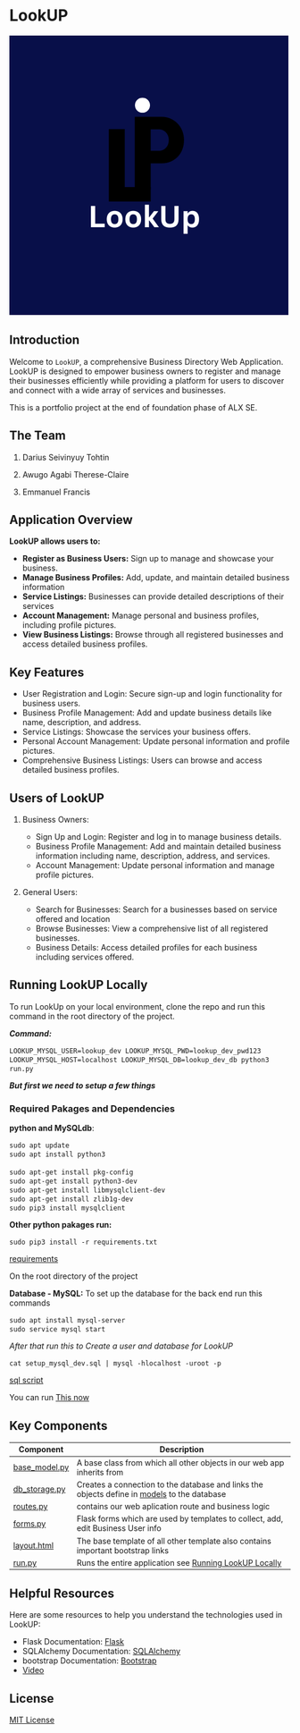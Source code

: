 # LookUP
![Logo](https://raw.githubusercontent.com/drac-pro/LookUp/main/dynamic/static/images/L.png)

## Introduction

Welcome to `LookUP`, a comprehensive Business Directory Web Application. LookUP is designed to empower business owners to register and manage their businesses efficiently while providing a platform for users to discover and connect with a wide array of services and businesses.

This is a portfolio project at the end of foundation phase of ALX SE.

## The Team

1. Darius Seivinyuy Tohtin

2. Awugo Agabi Therese-Claire

3. Emmanuel Francis

## Application Overview

**LookUP allows users to:**

- **Register as Business Users:** Sign up to manage and showcase your business.
- **Manage Business Profiles:** Add, update, and maintain detailed business information
- **Service Listings:** Businesses can provide detailed descriptions of their services
- **Account Management:** Manage personal and business profiles, including profile pictures.
- **View Business Listings:** Browse through all registered businesses and access detailed business profiles.

## Key Features
- User Registration and Login: Secure sign-up and login functionality for business users.
- Business Profile Management: Add and update business details like name, description, and address.
- Service Listings: Showcase the services your business offers.
- Personal Account Management: Update personal information and profile pictures.
- Comprehensive Business Listings: Users can browse and access detailed business profiles.

## Users of LookUP

1. Business Owners:

	* Sign Up and Login: Register and log in to manage business details.
	* Business Profile Management: Add and maintain detailed business information including name, description, address, and services.
	* Account Management: Update personal information and manage profile pictures.

2. General Users:

	* Search for Businesses: Search for a businesses based on service offered and location
	* Browse Businesses: View a comprehensive list of all registered businesses.
	* Business Details: Access detailed profiles for each business including services offered.

## Running LookUP Locally

To run LookUp on your local environment, clone the repo and run this command in the root directory of the project.

***Command:*** 
``` 
LOOKUP_MYSQL_USER=lookup_dev LOOKUP_MYSQL_PWD=lookup_dev_pwd123 LOOKUP_MYSQL_HOST=localhost LOOKUP_MYSQL_DB=lookup_dev_db python3 run.py
```
***But first we need to setup a few things***

### Required Pakages and Dependencies


__python and MySQLdb__:

```
sudo apt update
sudo apt install python3

sudo apt-get install pkg-config
sudo apt-get install python3-dev
sudo apt-get install libmysqlclient-dev
sudo apt-get install zlib1g-dev
sudo pip3 install mysqlclient
```


__Other python pakages run:__

```
sudo pip3 install -r requirements.txt
```
[requirements](./requirements.txt)

On the root directory of the project


__Database - MySQL:__
To set up the database for the back end run this commands

```
sudo apt install mysql-server
sudo service mysql start
```

*After that run this to Create a user and database for LookUP*

```
cat setup_mysql_dev.sql | mysql -hlocalhost -uroot -p
```
[sql script](./setup_mysql_dev.sql)

You can run [This now](#running-lookup-locally)  
  

## Key Components

| Component | Description |
|-----------|-------------|
| [base_model.py](./models/base_model.py) | A base class from which all other objects in our web app inherits from |
| [db_storage.py](./models/engine/db_storage.py) | Creates a connection to the database and links the objects define in [models](./models) to the database |
| [routes.py](./dynamic/routes.py) | contains our web aplication route and business logic |
| [forms.py](./dynamic/forms.py) | Flask forms which are used by templates to collect, add, edit Business User info |
| [layout.html](./dynamic/templates/layout.html) | The base template of all other template also contains important bootstrap links |
| [run.py](./run.py) | Runs the entire application see [ Running LookUP Locally](#running-lookup-locally) |

## Helpful Resources 

Here are some resources to help you understand the technologies used in LookUP:
- Flask Documentation: [Flask](https://flask.palletsprojects.com/en/3.0.x/)
- SQLAlchemy Documentation: [SQLAlchemy](https://docs.sqlalchemy.org/en/13/orm/tutorial.html)
- bootstrap Documentation: [Bootstrap](https://getbootstrap.com/docs/4.0/getting-started/introduction/)
- [Video](https://www.youtube.com/playlist?list=PL-osiE80TeTs4UjLw5MM6OjgkjFeUxCYH)  


## License

[MIT License](./LICENSE)
